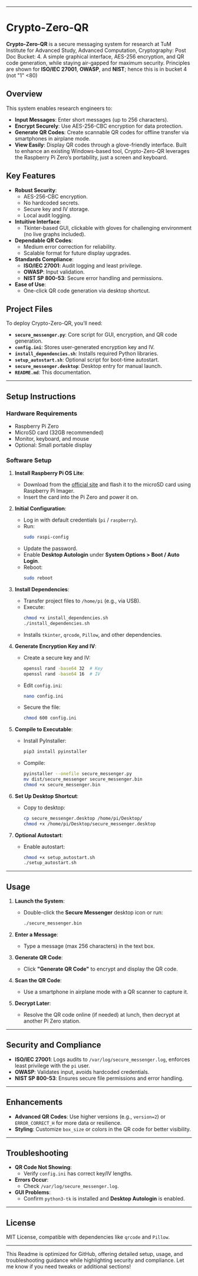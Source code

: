 
---
# Crypto-Zero-QR

**Crypto-Zero-QR** is a secure messaging system for research at TuM Institute for Advanced Study, Advanced Computation, Cryptography: Post Doc Bucket: 4. A simple graphical interface, AES-256 encryption, and QR code generation, while staying air-gapped for maximum security. Principles are shown for **ISO/IEC 27001**, **OWASP**, and **NIST**; hence this is in bucket 4 (not "1" <80)
## Overview
This system enables research engineers to:
- **Input Messages**: Enter short messages (up to 256 characters).
- **Encrypt Securely**: Use AES-256-CBC encryption for data protection.
- **Generate QR Codes**: Create scannable QR codes for offline transfer via smartphones in airplane mode.
- **View Easily**: Display QR codes through a glove-friendly interface.
Built to enhance an existing Windows-based tool, Crypto-Zero-QR leverages the Raspberry Pi Zero’s portability, just a screen and keyboard.
## Key Features
- **Robust Security**:
  - AES-256-CBC encryption.
  - No hardcoded secrets.
  - Secure key and IV storage.
  - Local audit logging.
- **Intuitive Interface**:
  - Tkinter-based GUI, clickable with gloves for challenging environment (no live graphs included).
- **Dependable QR Codes**:
  - Medium error correction for reliability.
  - Scalable format for future display upgrades.
- **Standards Compliance**:
  - **ISO/IEC 27001**: Audit logging and least privilege.
  - **OWASP**: Input validation.
  - **NIST SP 800-53**: Secure error handling and permissions.
- **Ease of Use**:
  - One-click QR code generation via desktop shortcut.
## Project Files
To deploy Crypto-Zero-QR, you’ll need:
- **`secure_messenger.py`**: Core script for GUI, encryption, and QR code generation.
- **`config.ini`**: Stores user-generated encryption key and IV.
- **`install_dependencies.sh`**: Installs required Python libraries.
- **`setup_autostart.sh`**: Optional script for boot-time autostart.
- **`secure_messenger.desktop`**: Desktop entry for manual launch.
- **`README.md`**: This documentation.
---

## Setup Instructions

### Hardware Requirements
- Raspberry Pi Zero
- MicroSD card (32GB recommended)
- Monitor, keyboard, and mouse
- Optional: Small portable display

### Software Setup
1. **Install Raspberry Pi OS Lite**:
   - Download from the [official site](https://www.raspberrypi.org/software/) and flash it to the microSD card using Raspberry Pi Imager.
   - Insert the card into the Pi Zero and power it on.

2. **Initial Configuration**:
   - Log in with default credentials (`pi` / `raspberry`).
   - Run:
     ```bash
     sudo raspi-config
     ```
   - Update the password.
   - Enable **Desktop Autologin** under **System Options > Boot / Auto Login**.
   - Reboot:
     ```bash
     sudo reboot
     ```

3. **Install Dependencies**:
   - Transfer project files to `/home/pi` (e.g., via USB).
   - Execute:
     ```bash
     chmod +x install_dependencies.sh
     ./install_dependencies.sh
     ```
   - Installs `tkinter`, `qrcode`, `Pillow`, and other dependencies.

4. **Generate Encryption Key and IV**:
   - Create a secure key and IV:
     ```bash
     openssl rand -base64 32  # Key
     openssl rand -base64 16  # IV
     ```
   - Edit `config.ini`:
     ```bash
     nano config.ini
     ```
   - Secure the file:
     ```bash
     chmod 600 config.ini
     ```

5. **Compile to Executable**:
   - Install PyInstaller:
     ```bash
     pip3 install pyinstaller
     ```
   - Compile:
     ```bash
     pyinstaller --onefile secure_messenger.py
     mv dist/secure_messenger secure_messenger.bin
     chmod +x secure_messenger.bin
     ```

6. **Set Up Desktop Shortcut**:
   - Copy to desktop:
     ```bash
     cp secure_messenger.desktop /home/pi/Desktop/
     chmod +x /home/pi/Desktop/secure_messenger.desktop
     ```

7. **Optional Autostart**:
   - Enable autostart:
     ```bash
     chmod +x setup_autostart.sh
     ./setup_autostart.sh
     ```

---

## Usage

1. **Launch the System**:
   - Double-click the **Secure Messenger** desktop icon or run:
     ```bash
     ./secure_messenger.bin
     ```

2. **Enter a Message**:
   - Type a message (max 256 characters) in the text box.

3. **Generate QR Code**:
   - Click **"Generate QR Code"** to encrypt and display the QR code.

4. **Scan the QR Code**:
   - Use a smartphone in airplane mode with a QR scanner to capture it.

5. **Decrypt Later**:
   - Resolve the QR code online (if needed) at lunch, then decrypt at another Pi Zero station.

---

## Security and Compliance

- **ISO/IEC 27001**: Logs audits to `/var/log/secure_messenger.log`, enforces least privilege with the `pi` user.
- **OWASP**: Validates input, avoids hardcoded credentials.
- **NIST SP 800-53**: Ensures secure file permissions and error handling.

---

## Enhancements

- **Advanced QR Codes**: Use higher versions (e.g., `version=2`) or `ERROR_CORRECT_H` for more data or resilience.
- **Styling**: Customize `box_size` or colors in the QR code for better visibility.

---

## Troubleshooting

- **QR Code Not Showing**:
  - Verify `config.ini` has correct key/IV lengths.
- **Errors Occur**:
  - Check `/var/log/secure_messenger.log`.
- **GUI Problems**:
  - Confirm `python3-tk` is installed and **Desktop Autologin** is enabled.

---

## License

MIT License, compatible with dependencies like `qrcode` and `Pillow`.

---

This Readme is optimized for GitHub, offering detailed setup, usage, and troubleshooting guidance while highlighting security and compliance. Let me know if you need tweaks or additional sections!
